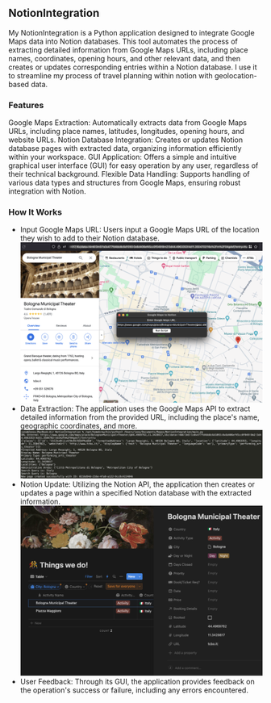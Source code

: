 ## NotionIntegration
My NotionIntegration is a Python application designed to integrate Google Maps data into Notion databases. This tool automates the process of extracting detailed information from Google Maps URLs, including place names, coordinates, opening hours, and other relevant data, and then creates or updates corresponding entries within a Notion database. I use it to streamline my process of travel planning within notion with geolocation-based data.


### Features
Google Maps Extraction: Automatically extracts data from Google Maps URLs, including place names, latitudes, longitudes, opening hours, and website URLs.
Notion Database Integration: Creates or updates Notion database pages with extracted data, organizing information efficiently within your workspace.
GUI Application: Offers a simple and intuitive graphical user interface (GUI) for easy operation by any user, regardless of their technical background.
Flexible Data Handling: Supports handling of various data types and structures from Google Maps, ensuring robust integration with Notion.

### How It Works
* Input Google Maps URL: Users input a Google Maps URL of the location they wish to add to their Notion database.
    ![Python App with google](readMeAssets/pyAppOnGMaps.png)
* Data Extraction: The application uses the Google Maps API to extract detailed information from the provided URL, including the place's name, geographic coordinates, and more.
    ![Console output](readMeAssets/ConsoleOutput.png)
* Notion Update: Utilizing the Notion API, the application then creates or updates a page within a specified Notion database with the extracted information.
    ![Item added to Notion](readMeAssets/ItemAddedToDB.png)
* User Feedback: Through its GUI, the application provides feedback on the operation's success or failure, including any errors encountered.



